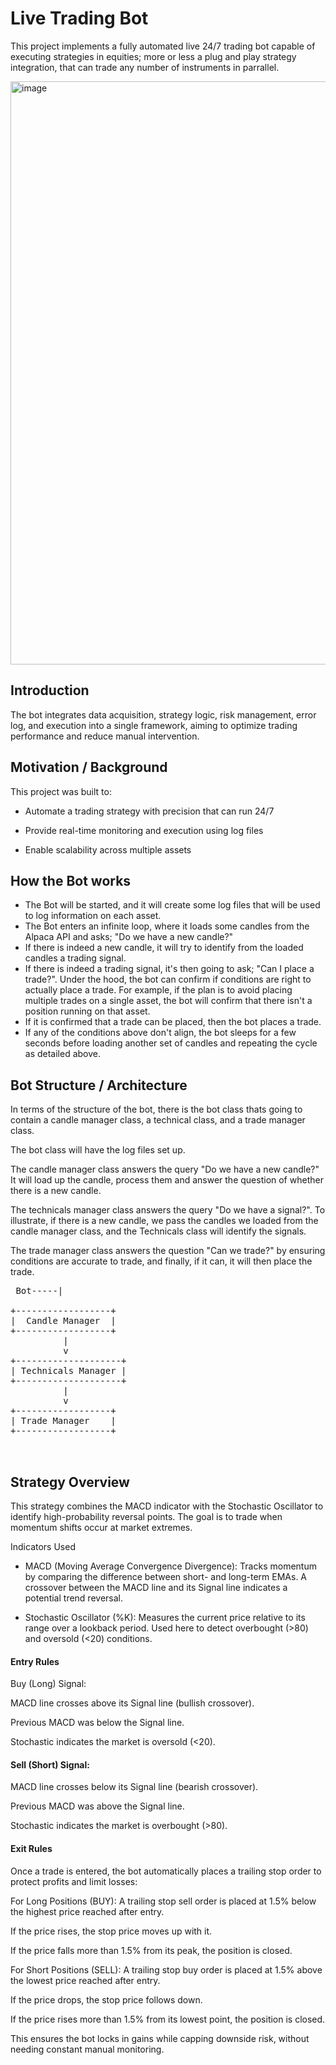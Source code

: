 # Live Trading Bot
This project implements a fully automated live 24/7 trading bot capable of executing strategies in equities; more or less a plug and play strategy integration, that can trade any number of instruments in parrallel.

<img width="1400" height="933" alt="image" src="https://github.com/user-attachments/assets/8117ecda-ac6a-41d2-93c1-0ffd638a5403" />

## Introduction

The bot integrates data acquisition, strategy logic, risk management, error log, and execution into a single framework, aiming to optimize trading performance and reduce manual intervention.

## Motivation / Background

This project was built to:

- Automate a trading strategy with precision that can run 24/7

- Provide real-time monitoring and execution using log files

- Enable scalability across multiple assets

## How the Bot works
- The Bot will be started, and it will create some log files that will be used to log information on each asset.
- The Bot enters an infinite loop, where it loads some candles from the Alpaca API and asks; "Do we have a new candle?"
- If there is indeed a new candle, it will try to identify from the loaded candles a trading signal.
- If there is indeed a trading signal, it's then going to ask; "Can I place a trade?". Under the hood, the bot can confirm if conditions are right to actually place a trade. For example, if the plan is to avoid placing multiple trades on a single asset, the bot will confirm that there isn't a position running on that asset.
- If it is confirmed that a trade can be placed, then the bot places a trade.
- If any of the conditions above don't align, the bot sleeps for a few seconds before loading another set of candles and repeating the cycle as detailed above.

## Bot Structure / Architecture

In terms of the structure of the bot, there is the bot class thats going to contain a candle manager class, a technical class, and a trade manager class. 

The bot class will have the log files set up. 

The candle manager class answers the query "Do we have a new candle?" It will load up the candle, process them and answer the question of whether there is a new candle.

The technicals manager class answers the query "Do we have a signal?". To illustrate, if there is a new candle, we pass the candles we loaded from the candle manager class, and the Technicals class will identify the signals.

The trade manager class answers the question "Can we trade?" by ensuring conditions are accurate to trade, and finally, if it can, it will then place the trade.

<pre> Bot-----|
                    
+------------------+
|  Candle Manager  |
+------------------+
          |
          v
+--------------------+
| Technicals Manager |
+--------------------+
          |
          v
+------------------+
| Trade Manager    |
+------------------+

  </pre>

## Strategy Overview

This strategy combines the MACD indicator with the Stochastic Oscillator to identify high-probability reversal points. The goal is to trade when momentum shifts occur at market extremes.

Indicators Used

- MACD (Moving Average Convergence Divergence): Tracks momentum by comparing the difference between short- and long-term EMAs. A crossover between the MACD line and its Signal line indicates a potential trend reversal.

- Stochastic Oscillator (%K): Measures the current price relative to its range over a lookback period. Used here to detect overbought (>80) and oversold (<20) conditions.

#### Entry Rules

Buy (Long) Signal:

MACD line crosses above its Signal line (bullish crossover).

Previous MACD was below the Signal line.

Stochastic indicates the market is oversold (<20).


#### Sell (Short) Signal:

MACD line crosses below its Signal line (bearish crossover).

Previous MACD was above the Signal line.

Stochastic indicates the market is overbought (>80).


#### Exit Rules

Once a trade is entered, the bot automatically places a trailing stop order to protect profits and limit losses:

For Long Positions (BUY):
A trailing stop sell order is placed at 1.5% below the highest price reached after entry.

If the price rises, the stop price moves up with it.

If the price falls more than 1.5% from its peak, the position is closed.

For Short Positions (SELL):
A trailing stop buy order is placed at 1.5% above the lowest price reached after entry.

If the price drops, the stop price follows down.

If the price rises more than 1.5% from its lowest point, the position is closed.

This ensures the bot locks in gains while capping downside risk, without needing constant manual monitoring. 


